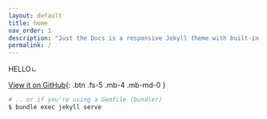 ```yaml
---
layout: default
title: home
nav_order: 1
description: "Just the Docs is a responsive Jekyll theme with built-in search that is easily customizable and hosted on GitHub Pages."
permalink: /
---
```




HELLOㄴ


[View it on GitHub](https://github.com/just-the-docs/just-the-docs){: .btn .fs-5 .mb-4 .mb-md-0 }



  ```bash
  # .. or if you're using a Gemfile (bundler)
  $ bundle exec jekyll serve
  ```



